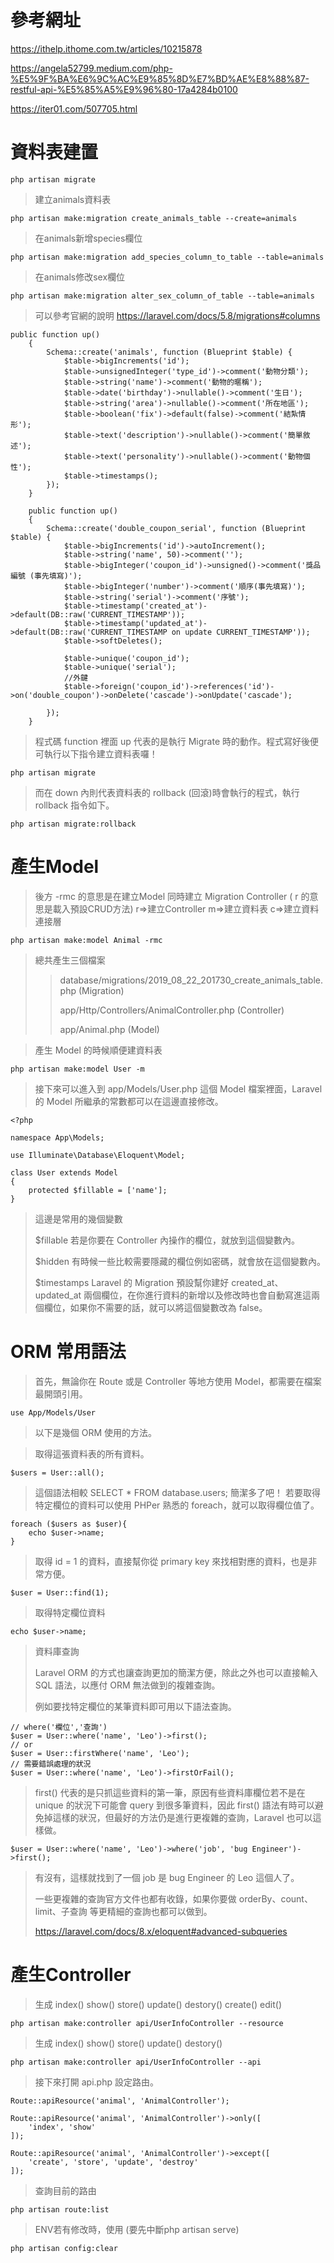 # 參考網址

https://ithelp.ithome.com.tw/articles/10215878

https://angela52799.medium.com/php-%E5%9F%BA%E6%9C%AC%E9%85%8D%E7%BD%AE%E8%88%87-restful-api-%E5%85%A5%E9%96%80-17a4284b0100

https://iter01.com/507705.html

# 資料表建置
```
php artisan migrate
```
> 建立animals資料表
```
php artisan make:migration create_animals_table --create=animals
```
> 在animals新增species欄位
```
php artisan make:migration add_species_column_to_table --table=animals
```
> 在animals修改sex欄位
```
php artisan make:migration alter_sex_column_of_table --table=animals
```
> 可以參考官網的說明 https://laravel.com/docs/5.8/migrations#columns

```
public function up()
    {
        Schema::create('animals', function (Blueprint $table) {
            $table->bigIncrements('id');
            $table->unsignedInteger('type_id')->comment('動物分類');
            $table->string('name')->comment('動物的暱稱');
            $table->date('birthday')->nullable()->comment('生日');
            $table->string('area')->nullable()->comment('所在地區');
            $table->boolean('fix')->default(false)->comment('結紮情形');
            $table->text('description')->nullable()->comment('簡單敘述');
            $table->text('personality')->nullable()->comment('動物個性');
            $table->timestamps();
        });
    }
```
```
    public function up()
    {
        Schema::create('double_coupon_serial', function (Blueprint $table) {
            $table->bigIncrements('id')->autoIncrement();
            $table->string('name', 50)->comment('');
            $table->bigInteger('coupon_id')->unsigned()->comment('獎品編號 (事先填寫)');
            $table->bigInteger('number')->comment('順序(事先填寫)');
            $table->string('serial')->comment('序號');
            $table->timestamp('created_at')->default(DB::raw('CURRENT_TIMESTAMP'));
            $table->timestamp('updated_at')->default(DB::raw('CURRENT_TIMESTAMP on update CURRENT_TIMESTAMP'));
            $table->softDeletes();

            $table->unique('coupon_id');
            $table->unique('serial');
            //外鍵
            $table->foreign('coupon_id')->references('id')->on('double_coupon')->onDelete('cascade')->onUpdate('cascade');

        });
    }
```

> 程式碼 function 裡面 up 代表的是執行 Migrate 時的動作。程式寫好後便可執行以下指令建立資料表囉！
```
php artisan migrate
```

> 而在 down 內則代表資料表的 rollback (回滾)時會執行的程式，執行 rollback 指令如下。
```
php artisan migrate:rollback
```
    
# 產生Model
> 後方 -rmc 的意思是在建立Model 同時建立 Migration Controller ( r 的意思是載入預設CRUD方法)
> r=>建立Controller
> m=>建立資料表
> c=>建立資料連接層
```
php artisan make:model Animal -rmc
```
> 總共產生三個檔案
> 
>> database/migrations/2019_08_22_201730_create_animals_table.php (Migration)
>> 
>> app/Http/Controllers/AnimalController.php (Controller)
>> 
>> app/Animal.php (Model)

>產生 Model 的時候順便建資料表
```
php artisan make:model User -m
```
>接下來可以進入到 app/Models/User.php 這個 Model 檔案裡面，Laravel 的 Model 所繼承的常數都可以在這邊直接修改。
```
<?php

namespace App\Models;

use Illuminate\Database\Eloquent\Model;

class User extends Model
{
    protected $fillable = ['name'];
}
```
>這邊是常用的幾個變數
>
>$fillable 若是你要在 Controller 內操作的欄位，就放到這個變數內。
>
>$hidden 有時候一些比較需要隱藏的欄位例如密碼，就會放在這個變數內。
>
>$timestamps Laravel 的 Migration 預設幫你建好 created_at、updated_at 兩個欄位，在你進行資料的新增以及修改時也會自動寫進這兩個欄位，如果你不需要的話，就可以將這個變數改為 false。

# ORM 常用語法
>首先，無論你在 Route 或是 Controller 等地方使用 Model，都需要在檔案最開頭引用。
```
use App/Models/User
```
>以下是幾個 ORM 使用的方法。

>取得這張資料表的所有資料。
```
$users = User::all();
```
>這個語法相較 SELECT * FROM database.users; 簡潔多了吧！
>若要取得特定欄位的資料可以使用 PHPer 熟悉的 foreach，就可以取得欄位值了。
```
foreach ($users as $user){
    echo $user->name;
}
```
>取得 id = 1 的資料，直接幫你從 primary key 來找相對應的資料，也是非常方便。
```
$user = User::find(1);
```

>取得特定欄位資料
```
echo $user->name;
```
>資料庫查詢
>
>Laravel ORM 的方式也讓查詢更加的簡潔方便，除此之外也可以直接輸入 SQL 語法，以應付 ORM 無法做到的複雜查詢。
>
>例如要找特定欄位的某筆資料即可用以下語法查詢。
```
// where('欄位','查詢')
$user = User::where('name', 'Leo')->first();
// or
$user = User::firstWhere('name', 'Leo');
// 需要錯誤處理的狀況
$user = User::where('name', 'Leo')->firstOrFail();
```
>first() 代表的是只抓這些資料的第一筆，原因有些資料庫欄位若不是在 unique 的狀況下可能會 query 到很多筆資料，因此 first() 語法有時可以避免掉這樣的狀況，但最好的方法仍是進行更複雜的查詢，Laravel 也可以這樣做。
```
$user = User::where('name', 'Leo')->where('job', 'bug Engineer')->first();
```
>有沒有，這樣就找到了一個 job 是 bug Engineer 的 Leo 這個人了。
>
>一些更複雜的查詢官方文件也都有收錄，如果你要做 orderBy、count、limit、子查詢 等更精細的查詢也都可以做到。
>
>https://laravel.com/docs/8.x/eloquent#advanced-subqueries


# 產生Controller
> 生成 index() show() store() update() destory() create() edit()
```
php artisan make:controller api/UserInfoController --resource
```

> 生成 index() show() store() update() destory()
```
php artisan make:controller api/UserInfoController --api
```

> 接下來打開 api.php 設定路由。
```
Route::apiResource('animal', 'AnimalController');

Route::apiResource('animal', 'AnimalController')->only([
    'index', 'show'
]);

Route::apiResource('animal', 'AnimalController')->except([
    'create', 'store', 'update', 'destroy'
]);
```
> 查詢目前的路由
```
php artisan route:list
```

> ENV若有修改時，使用 (要先中斷php artisan serve)
```
php artisan config:clear
```

